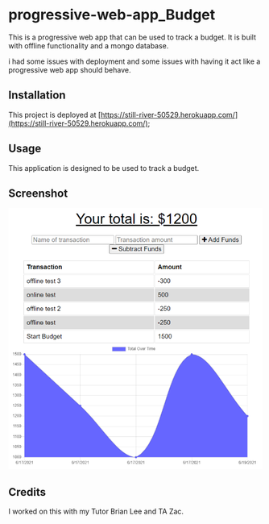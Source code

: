 # progressive-web-app_Budget

This is a progressive web app that can be used to track a budget. 
It is built with offline functionality and a mongo database.

i had some issues with deployment and some issues with having it act like a progressive web app should behave.

## Installation

This project is deployed at [https://still-river-50529.herokuapp.com/](https://still-river-50529.herokuapp.com/);

## Usage

This application is designed to be used to track a budget.

## Screenshot

![screenshot](./images/screenshot.png)

## Credits 

I worked on this with my Tutor Brian Lee and TA Zac.

